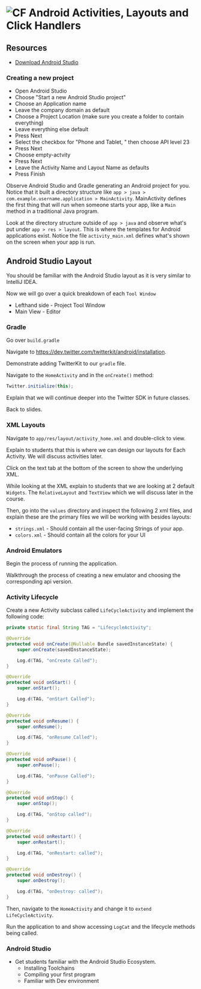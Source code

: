 # ![CF](http://i.imgur.com/7v5ASc8.png) Android Activities, Layouts and Click Handlers

## Resources
* [Download Android Studio](https://developer.android.com/studio/)

### Creating a new project  
* Open Android Studio
* Choose "Start a new Android Studio project"
* Choose an Application name
* Leave the company domain as default
* Choose a Project Location (make sure you create a folder to contain everything)
* Leave everything else default
* Press Next
* Select the checkbox for "Phone and Tablet, " then choose API level 23
* Press Next
* Choose empty-actvity
* Press Next
* Leave the Activity Name and Layout Name as defaults
* Press Finish

Observe Android Studio and Gradle generating an Android project for you.
Notice that it built a directory structure like
`app > java > com.example.username.application > MainActivity`.
MainActivity defines the first thing that will run when someone starts your
app, like a `Main` method in a traditional Java program.

Look at the directory structure outside of `app > java` and observe what's
put under `app > res > layout`. This is where the templates for Android
applications exist. Notice the file `activity_main.xml` defines what's
shown on the screen when your app is run.

## Android Studio Layout
You should be familiar with the Android Studio layout as it is very similar
to IntelliJ IDEA.

Now we will go over a quick breakdown of each `Tool Window`  
* Lefthand side - Project Tool Window  
* Main View - Editor  

### Gradle  
Go over `build.gradle`  

Navigate to https://dev.twitter.com/twitterkit/android/installation.  

Demonstrate adding TwitterKit to our `gradle` file.  

Navigate to the `HomeActivity` and in the `onCreate()` method:  
```java
Twitter.initialize(this);
```  

Explain that we will continue deeper into the Twitter SDK in future classes.  

Back to slides.  

### XML Layouts  

Navigate to `app/res/layout/activity_home.xml` and double-click to view.  

Explain to students that this is where we can design our layouts for Each Activity. We will discuss activities later.  

Click on the text tab at the bottom of the screen to show the underlying XML.  

While looking at the XML explain to students that we are looking at 2 default `Widgets`. The `RelativeLayout` and `TextView` which we will discuss later in the course.  

Then, go into the `values` directory and inspect the following 2 xml files, and explain these are the primary files we will be working with besides layouts:  
* `strings.xml` - Should contain all the user-facing Strings of your app.  
* `colors.xml` - Should contain all the colors for your UI  

### Android Emulators  

Begin the process of running the application.  

Walkthrough the process of creating a new emulator and choosing the corresponding api version.  

### Activity Lifecycle  
Create a new Activity subclass called `LifeCycleActivity` and implement the following code:  
```java
private static final String TAG = "LifecycleActivity";

@Override
protected void onCreate(@Nullable Bundle savedInstanceState) {
    super.onCreate(savedInstanceState);

    Log.d(TAG, "onCreate Called");
}

@Override
protected void onStart() {
    super.onStart();

    Log.d(TAG, "onStart Called");
}

@Override
protected void onResume() {
    super.onResume();

    Log.d(TAG, "onResume Called");
}

@Override
protected void onPause() {
    super.onPause();

    Log.d(TAG, "onPause Called");
}

@Override
protected void onStop() {
    super.onStop();

    Log.d(TAG, "onStop called");
}

@Override
protected void onRestart() {
    super.onRestart();

    Log.d(TAG, "onRestart: called");
}

@Override
protected void onDestroy() {
    super.onDestroy();

    Log.d(TAG, "onDestroy: called");
}
```  

Then, navigate to the `HomeActivity` and change it to `extend LifeCycleActivity`.  

Run the application to and show accessing `LogCat` and the lifecycle methods being called.  


### Android Studio  
* Get students familiar with the Android Studio Ecosystem.  
  * Installing Toolchains  
  * Compiling your first program  
  * Familiar with Dev environment  
  
